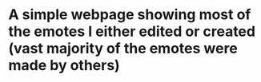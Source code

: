 # A simple webpage showing most of the emotes I either edited or created (vast majority of the emotes were made by others)
